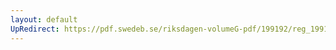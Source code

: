 ```yaml
---
layout: default
UpRedirect: https://pdf.swedeb.se/riksdagen-volumeG-pdf/199192/reg_199192/reg_199192_0894.pdf
---
```

